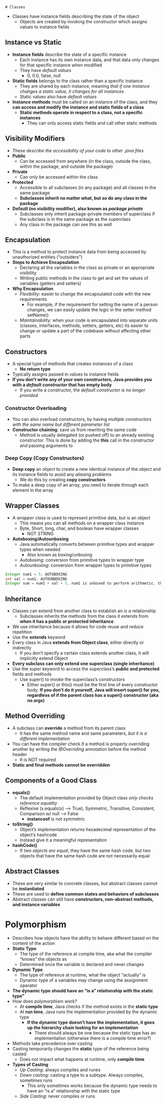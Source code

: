 	# Classes
* Classes have instance fields describing the state of the object
	* Objects are created by invoking the constructor which assigns values to instance fields
## Instance vs Static
* **Instance fields** describe the state of a specific instance
	* Each instance has its own instance data, and that data only changes for that specific instance when modified
	* They have *default values*
		* 0, 0.0, false, null
* **Static fields** belongs to the class rather than a specific instance
	* They are shared by each instance, meaning *that if one instance changes a static value, it changes for all instances*
	* Static values also have *default values*
* **Instance methods** must be called on an instance of the class, and they **can access and modify the instance and static fields of a class**
	* **Static methods operate in respect to a class, not a specific instances**
		* They can only access static fields and call other static methods
## Visibility Modifiers
* These *describe the accessibility of your code to other .java files*
* **Public**
	* Can be accessed from anywhere (in the class, outside the class, within the package, and outside the package)
* **Private**
	* Can only be accessed within the class
* **Protected**
	* Accessible to all subclasses (in any package) and all classes in the same package
	* **Subclasses inherit no matter what, but so do any class in the package**
* **Default (no visibility modifier), also known as *package private***
	* Subclasses only inherit package-private members of superclass if the subclass is in the same package as the superclass
	* Any class in the package can see this as well
## Encapsulation
* This is a method to protect instance data from being accessed by unauthorized entities (“outsiders”)
* **Steps to Achieve Encapsulation**
	* Declaring all the variables in the class as private or an appropriate visibility
	* Writing public methods in the class to get and set the values of variables (getters and setters)
* **Why Encapsulation**
	* *Flexibility*: easier to change the encapsulated code with the new requirements
		* For example, if the requirement for setting the name of a person changes, we can easily update the logic in the setter method setName()
	* *Maintainability*: when your code is encapsulated into separate units (classes, interfaces, methods, setters, getters, etc) its easier to change or update a part of the codebase without affecting other parts
## Constructors
* A special type of methods that creates instances of a class
	* **No return type**
* Typically assigns passed in values to instance fields
* **If you don’t write any of your own constructors, Java provides you with a *default constructor* that has empty body**
	* If you write a constructor, the *default constructor is no longer provided*
### Constructor Overloading
* You can also overload constructors, by having *multiple constructors with the same name but different parameter list*
* **Constructor chaining**: save us from rewriting the same code
	* Method is usually delegated (or pushed off) to an already existing constructor. This is done by adding the **this** call in the constructor and passing arguments to 
### Deep Copy (Copy Constructors)
* **Deep copy** an object to create a new identical instance of the object and its instance fields to avoid any *aliasing problems*
	* We do this by creating **copy constructors**
* To make a deep copy of an array, you need to iterate through each element in the array
## Wrapper Classes
* A *wrapper class* is used to represent primitive data, but is an object
	* This means you can all methods on a wrapper class instance
	* Byte, Short, long, char, and boolean have wrapper classes
		* NOT STRING
* **Autoboxing/Autounboxing**
	* Java automatically converts between primitive types and wrapper types when needed
		* Also known as boxing/unboxing
	* *Autoboxing:* conversion from primitive types to wrapper type
	* *Autounboxing:* conversion from wrapper types to primitive types
```java
Integer num1 = 5; AUTOBOXING
int val = num1; AUTOUNBOXING
Integer sum = num1 + val + 5, num1 is unboxed to perform arithmetic, them sum is autoboxed
```
## Inheritance
* Classes can extend from another class to establish an *is a* relationship
	* Subclasses inherits the methods from the class it extends from **when it has a public or protected inheritance**
* We use inheritance because it allows for code reuse and reduce repetition
* Use the **extends** keyword 
* Every class in Java **extends from Object class**, either directly or indirectly
	* If you don’t specify a certain class extends another class, it will implicitly extend Object
* **Every subclass can only extend one superclass (single inheritance)**
* Use the *super* keyword to access the superclass’s **public and protected** fields and methods
	* Use super() to invoke the superclass’s constructors
		* Either super() or this() must be the first line of every constructor body. **If you don’t do it yourself, Java will insert super() for you, regardless of if the parent class has a super() constructor (aka no args)**
## Method Overriding
* A subclass can **override** a method from its parent class
	* It has the same method name and same parameters, *but it is a different implementation*
* You can have the compiler check if a method is properly overriding another by writing the *@Overriding* annotation before the method header
	* It is NOT required
* **Static and final methods cannot be overridden**
## Components of a Good Class
* **equals()**
	* The default implementation provided by Object class *only checks reference equality*
	* Reflexive (x.equals(x) –> True), Symmetric, Transitive, Consistent, Comparison w/ null –> False
		* **instanceof** is not symmetric
* **toString()**
	* Object’s implementation returns hexadecimal representation of the object’s hashcode
	* Instead give it a meaningful representation
* **hashCode()**
	* If *two objects are equal*, they have the same hash code, but two objects that have the same hash code are not necessarily equal
## Abstract Classes
* These are very similar to concrete classes, but abstract classes cannot be **instantiated**
* These are used to **define common states and behaviors of subclasses**
* Abstract classes can still have **constructors, non-abstract methods, and instance variables**
# Polymorphism
* Describes how objects have the ability to behave different based on the content of the action
* **Static Type**
	* The type of the reference at compile time, aka what the compiler “knows” the objects as
	* Determined once the variable is declared and never changes
* **Dynamic Type**
	* The type of reference at runtime, what the object “actually” is
	* Dynamic type of a variables may change using the assignment operator
* **The dynamic type should have an “is a” relationship with the static type”**
* How does polymorphism work?
	* At **compile time**, Java checks if the method exists in the **static type**
	* At **run time**, Java runs the implementation provided by the dynamic type
		* **If the dynamic type doesn’t have the implementation, it goes up the hierarchy chain looking for an implementation**
			* There should always be one because the static type has an implementation (otherwise there is a compile time error?)
* Methods take precedence over casting
* Casting temporarily changes the **static** type of the reference being casted
	* Does not impact what happens at runtime, only **compile time**
* **Types of Casting**
	* *Up Casting*: always compiles and runes
	* *Down casting*: casting a type to a subtype. Always compiles, sometimes runs
		* This only sometimes works because the dynamic type needs to have an “is a” relationship with the static type
	* *Side Casting*: never compiles or runs